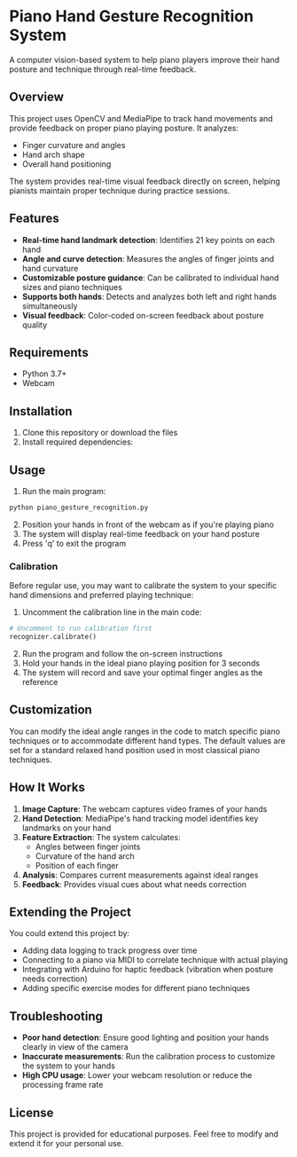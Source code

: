 # Piano Hand Gesture Recognition System

A computer vision-based system to help piano players improve their hand posture and technique through real-time feedback.

## Overview

This project uses OpenCV and MediaPipe to track hand movements and provide feedback on proper piano playing posture. It analyzes:

- Finger curvature and angles
- Hand arch shape
- Overall hand positioning

The system provides real-time visual feedback directly on screen, helping pianists maintain proper technique during practice sessions.

## Features

- **Real-time hand landmark detection**: Identifies 21 key points on each hand
- **Angle and curve detection**: Measures the angles of finger joints and hand curvature
- **Customizable posture guidance**: Can be calibrated to individual hand sizes and piano techniques
- **Supports both hands**: Detects and analyzes both left and right hands simultaneously
- **Visual feedback**: Color-coded on-screen feedback about posture quality

## Requirements

- Python 3.7+
- Webcam

## Installation

1. Clone this repository or download the files
2. Install required dependencies:


## Usage

1. Run the main program:

```bash
python piano_gesture_recognition.py
```

2. Position your hands in front of the webcam as if you're playing piano
3. The system will display real-time feedback on your hand posture
4. Press 'q' to exit the program

### Calibration

Before regular use, you may want to calibrate the system to your specific hand dimensions and preferred playing technique:

1. Uncomment the calibration line in the main code:
```python
# Uncomment to run calibration first
recognizer.calibrate()
```

2. Run the program and follow the on-screen instructions
3. Hold your hands in the ideal piano playing position for 3 seconds
4. The system will record and save your optimal finger angles as the reference

## Customization

You can modify the ideal angle ranges in the code to match specific piano techniques or to accommodate different hand types. The default values are set for a standard relaxed hand position used in most classical piano techniques.

## How It Works

1. **Image Capture**: The webcam captures video frames of your hands
2. **Hand Detection**: MediaPipe's hand tracking model identifies key landmarks on your hand
3. **Feature Extraction**: The system calculates:
   - Angles between finger joints
   - Curvature of the hand arch
   - Position of each finger
4. **Analysis**: Compares current measurements against ideal ranges
5. **Feedback**: Provides visual cues about what needs correction

## Extending the Project

You could extend this project by:

- Adding data logging to track progress over time
- Connecting to a piano via MIDI to correlate technique with actual playing
- Integrating with Arduino for haptic feedback (vibration when posture needs correction)
- Adding specific exercise modes for different piano techniques

## Troubleshooting

- **Poor hand detection**: Ensure good lighting and position your hands clearly in view of the camera
- **Inaccurate measurements**: Run the calibration process to customize the system to your hands
- **High CPU usage**: Lower your webcam resolution or reduce the processing frame rate

## License

This project is provided for educational purposes. Feel free to modify and extend it for your personal use. 
